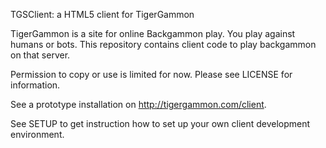 TGSClient: a HTML5 client for TigerGammon

TigerGammon is a site for online Backgammon play. You play against humans or bots. This repository contains client code to play backgammon on that server.

Permission to copy or use is limited for now. Please see LICENSE for information.

See a prototype installation on http://tigergammon.com/client.

See SETUP to get instruction how to set up your own client development environment.
